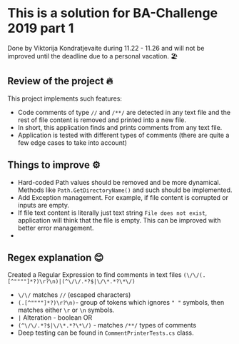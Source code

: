 # This is a solution for BA-Challenge 2019 part 1

Done by Viktorija Kondratjevaite during 11.22 - 11.26 and will not be improved until the deadline due to a personal vacation. 🏖️

## Review of the project 🔥

This project implements such features:

- Code comments of type `//` and `/**/` are detected in any text file and the rest of file content is removed and printed into a new file.
- In short, this application finds and prints comments from any text file.
- Application is tested with different types of comments (there are quite a few edge cases to take into account)

## Things to improve ⚙️

- Hard-coded Path values should be removed and be more dynamical. Methods like `Path.GetDirectoryName()` and such should be implemented.
- Add Exception management. For example, if file content is corrupted or inputs are empty.
- If file text content is literally just text string `File does not exist`, application will think that the file is empty. This can be improved with better error management.
-

## Regex explanation 😊

Created a Regular Expression to find comments in text files `(\/\/(.[^""""]*?)\r?\n)|(^\/\/.*?$|\/\*.*?\*\/)`

- `\/\/` matches `//` (escaped characters)
- `(.[^""""]*?)\r?\n)`- group of tokens which ignores `" "` symbols, then matches either `\r` or `\n` symbols.
- `|` Alteration - boolean OR
- `(^\/\/.*?$|\/\*.*?\*\/)` - matches `/**/` types of comments
- Deep testing can be found in `CommentPrinterTests.cs` class.
